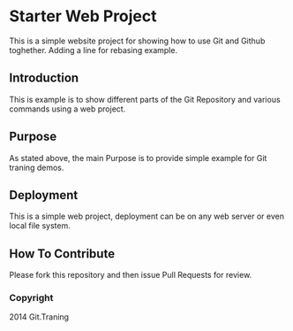 # Starter Web Project
This is a simple website project for showing how to use Git and Github toghether.
Adding a line for rebasing example.
## Introduction
This is example is to show different parts of the Git Repository and various commands using a web project.
## Purpose
As stated above, the main Purpose is to provide simple example for Git traning demos.
## Deployment
This is a simple web project, deployment can be on any web server or even local file system.
## How To Contribute
Please fork this repository and then issue Pull Requests for review.
### Copyright

2014 Git.Traning
